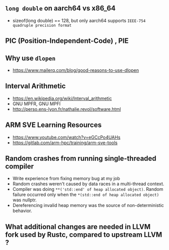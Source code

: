 ## `long double` on aarch64 vs x86_64
* sizeof(long double) == 128, but only aarch64 supports `IEEE-754 quadruple precision format`

## PIC (Position-Independent-Code) , PIE

## Why use `dlopen`
* https://www.mailerq.com/blog/good-reasons-to-use-dlopen

## Interval Arithmetic
* https://en.wikipedia.org/wiki/Interval_arithmetic
* GNU MPFR, GNU MPFI
* http://perso.ens-lyon.fr/nathalie.revol/software.html

## ARM SVE Learning Resources
* https://www.youtube.com/watch?v=eGCcPo4UAHs
* https://gitlab.com/arm-hpc/training/arm-sve-tools

## Random crashes from running single-threaded compiler
* Write experience from fixing memory bug at my job
* Random crashes weren't caused by data races in a multi-thread context.
* Compiler was doing `**('std::end' of heap allocated object)`.
  Random failure occurred only when the `*(std::end of heap allocated object)` was nullptr.
* Dereferencing invalid heap memory was the source of non-deterministic behavior.

## What additional changes are needed in LLVM fork used by Rustc, compared to upstream LLVM ?

